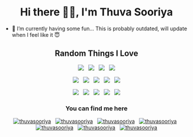 <h1 align="center">Hi there 👋🏽, I'm Thuva Sooriya</h1>

- 🚀 I’m currently having some fun... This is probably outdated, will update when I feel like it 😇

<h2 align="center">Random Things I Love</h2>
<p align="center"> 
<img src="https://img.shields.io/badge/zig-FFAD00?style=for-the-badge&logo=zig&logoColor=black&stringColor=black" />
&nbsp
<img src="https://img.shields.io/badge/Android-bbDC84?style=for-the-badge&logo=android&logoColor=black" />
&nbsp
<img src="https://img.shields.io/badge/mac%20os-000000?style=for-the-badge&logo=apple&logoColor=white" />
&nbsp
<img src="https://img.shields.io/badge/NixOS-5277C3?style=for-the-badge&logo=nixos&logoColor=white" />
</p>
<p align="center"> 
<img src="https://img.shields.io/badge/Tailwind_CSS-38B2AC?style=for-the-badge&logo=tailwind-css&logoColor=white" />
&nbsp
<img src="https://img.shields.io/badge/bun-282a36?style=for-the-badge&logo=bun&logoColor=fbf0df" />
&nbsp
<img src="https://img.shields.io/badge/Python-FFD43B?style=for-the-badge&logo=python&logoColor=blue" />
&nbsp
<img src="https://img.shields.io/badge/starship-DD0B78?style=for-the-badge&logo=starship&logoColor=white" />
&nbsp
<img src="https://img.shields.io/badge/VSCode-0078D4?style=for-the-badge&logo=visual%20studio%20code&logoColor=white" />
</p>

<p align="center"> 
<img src="https://img.shields.io/badge/Notion-000000?style=for-the-badge&logo=notion&logoColor=white" />
&nbsp
<img src="https://img.shields.io/badge/Overleaf-47A141?style=for-the-badge&logo=Overleaf&logoColor=white" />
&nbsp
<img src="https://img.shields.io/badge/Raspberry%20Pi-A22846?style=for-the-badge&logo=Raspberry%20Pi&logoColor=white" />
&nbsp
<img src="https://img.shields.io/badge/espressif-E7352C?style=for-the-badge&logo=espressif&logoColor=white" />
&nbsp
<img src="https://img.shields.io/badge/NeoVim-%2357A143.svg?&style=for-the-badge&logo=neovim&logoColor=white" />
</p>

<!-- Social Profiles -->
<h3 align="center">You can find me here</h3>

<p align="center"> 
<a href="https://x.com/thuvasooriya" target="blank"><img src="https://img.shields.io/badge/X-000?style=for-the-badge&logo=x&logoColor=white" alt="thuvasooriya" /></a>
&nbsp
<a href="https://linkedin.com/in/thuvasooriya" target="blank"><img src="https://img.shields.io/badge/LinkedIn-0077B5?style=for-the-badge&logo=linkedin&logoColor=white" alt="thuvasooriya" /></a>
&nbsp
<a href="https://instagram.com/thuvasooriya" target="blank"><img src="https://img.shields.io/badge/Instagram-E4405F?style=for-the-badge&logo=instagram&logoColor=white" alt="thuvasooriya" /></a>
&nbsp
<a href="https://open.spotify.com/user/31557wv7breljjzr744htxbumd7a" target="blank"><img src="https://img.shields.io/badge/Spotify-1ED760?&style=for-the-badge&logo=spotify&logoColor=white" alt="thuvasooriya" /></a>
&nbsp
<a href="https://pinterest.com/thuvasooriya" target="blank"><img src="https://img.shields.io/badge/Pinterest-%23E60023.svg?&style=for-the-badge&logo=Pinterest&logoColor=white" alt="thuvasooriya" /></a>
&nbsp
<a href="https://pinterest.com/thuvasooriya" target="blank"><img src="https://img.shields.io/badge/Discord-5865F2?style=for-the-badge&logo=discord&logoColor=white" alt="thuvasooriya" /></a>
&nbsp
<a href="https://youtube.com/channel/thuvaragan28" target="blank"><img src="https://img.shields.io/badge/YouTube-FF0000?style=for-the-badge&logo=youtube&logoColor=white" alt="thuvasooriya" /></a>
</p>
